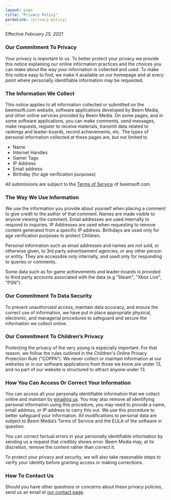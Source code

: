 ```yaml
---
layout: page
title: "Privacy Policy"
permalink: /privacy-policy/
---
```

<!-- wp:paragraph -->
<p> Effective <em>February 25, 2021</em></p>
<!-- /wp:paragraph -->

<!-- wp:heading {"level":3} -->
<h3>Our Commitment To Privacy</h3>
<!-- /wp:heading -->

<!-- wp:paragraph -->
<p>Your privacy is important to us. To better protect your privacy we  provide this notice explaining our online information practices and the  choices you can make about the way your information is collected and used. To make this notice easy to find, we make it available on our  homepage and at every point where personally identifiable information  may be requested.</p>
<!-- /wp:paragraph -->

<!-- wp:heading {"level":3} -->
<h3>The Information We Collect</h3>
<!-- /wp:heading -->

<!-- wp:paragraph -->
<p>This notice applies to all information collected or submitted on the  beemsoft.com website, software applications developed by Beem Media, and other online services provided by Beem Media. On some pages, and in some software applications, you can make comments, send messages,  make requests, register to receive materials, transmit data related to rankings and leader-boards, record achievements, etc. The types of personal  information collected at these pages are, but not limited to</p>
<!-- /wp:paragraph -->

<!-- wp:list -->
<ul><li>Name</li><li>Internet Handles</li><li>Gamer Tags</li><li>IP Address</li><li>Email address</li><li>Birthday (for age verification purposes)</li></ul>
<!-- /wp:list -->

<!-- wp:paragraph -->
<p> All submissions are subject to the <a href="https://www.beemsoft.com/terms-of-service/"> Terms of Service</a> of  beemsoft.com</p>
<!-- /wp:paragraph -->

<!-- wp:heading {"level":3} -->
<h3>The Way We Use Information</h3>
<!-- /wp:heading -->

<!-- wp:paragraph -->
<p>We use the information you provide about yourself when placing a comment to give credit to the author of that comment. Names are made  visible to anyone viewing the comment. Email addresses are used internally to respond to inquiries. IP Addresses are used when requesting to remove content generated from a specific IP address. Birthdays are used only for age verification purposes to protect Children.</p>
<!-- /wp:paragraph -->

<!-- wp:paragraph -->
<p>Personal information such as email addresses and names are not sold, or otherwise given, to 3rd party advertisement agencies, or any other  person or entity. They are accessible only internally,  and used only for responding to queries or comments.</p>
<!-- /wp:paragraph -->

<!-- wp:paragraph -->
<p>Some data such as for game achievements and leader-boards is provided to third party accounts associated with the data (e.g "Steam", "Xbox Live", "PSN").</p>
<!-- /wp:paragraph -->

<!-- wp:heading {"level":3} -->
<h3>Our Commitment To Data Security</h3>
<!-- /wp:heading -->

<!-- wp:paragraph -->
<p> To prevent unauthorized access, maintain data accuracy, and ensure the  correct use of information, we have put in place appropriate physical,  electronic, and managerial procedures to safeguard and secure the  information we collect online.</p>
<!-- /wp:paragraph -->

<!-- wp:heading {"level":3} -->
<h3>Our Commitment To Children’s Privacy</h3>
<!-- /wp:heading -->

<!-- wp:paragraph -->
<p>Protecting the privacy of the very young is especially important. For  that reason, we follow the rules outlined in the Children's Online Privacy Protection Rule ("COPPA"). We never collect or maintain information at our websites or in our software applications  from those we know are under 13, and no part of our website is structured to attract anyone under 13. </p>
<!-- /wp:paragraph -->

<!-- wp:heading {"level":3} -->
<h3>How You Can Access Or Correct Your Information</h3>
<!-- /wp:heading -->

<!-- wp:paragraph -->
<p>You can access all your personally identifiable information that we collect online and maintain by <a href="https://www.beemsoft.com/contact/">emailing us</a>. You may also remove all identifying personal information using this  procedure, you may need to provide a name, email address, or IP address to carry this out. We use this procedure to better safeguard your information.  All modifications to personal data are subject to  Beem Media’s Terms of  Service and the EULA of the software in question.</p>
<!-- /wp:paragraph -->

<!-- wp:paragraph -->
<p>You can correct factual errors in your personally identifiable information by sending us a request that credibly shows error. Beem Media may, at its discretion, remove the content rather than correct it.</p>
<!-- /wp:paragraph -->

<!-- wp:paragraph -->
<p>To protect your privacy and security, we will also take reasonable steps  to verify your identity before granting access or making corrections.</p>
<!-- /wp:paragraph -->

<!-- wp:heading {"level":3} -->
<h3>How To Contact Us</h3>
<!-- /wp:heading -->

<!-- wp:paragraph -->
<p>Should you have other questions or concerns about these privacy policies, send us an email at <a href="https://www.beemsoft.com/contact/">our contact page</a>.  </p>
<!-- /wp:paragraph -->
